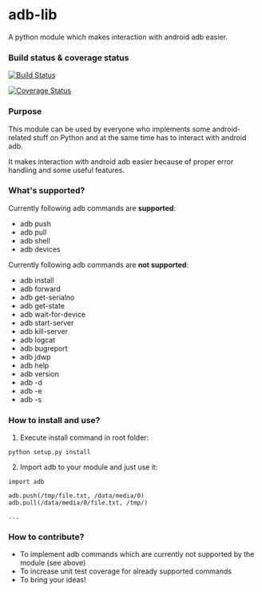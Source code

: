 adb-lib
==========

A python module which makes interaction with android adb easier.

### Build status & coverage status

[![Build Status](https://travis-ci.org/vmalyi/adb-lib.svg?branch=master)](https://travis-ci.org/vmalyi/adb-lib)

[![Coverage Status](https://coveralls.io/repos/vmalyi/adb-lib/badge.svg)](https://coveralls.io/r/vmalyi/adb-lib)


### Purpose

This module can be used by everyone who implements some android-related stuff
on Python and at the same time has to interact with android adb.

It makes interaction with android adb easier because of proper error handling and
some useful features.

### What's supported?

Currently following adb commands are **supported**:
* adb push
* adb pull
* adb shell
* adb devices

Currently following adb commands are **not supported**:
* adb install
* adb forward
* adb get-serialno
* adb get-state
* adb wait-for-device
* adb start-server
* adb kill-server
* adb logcat
* adb bugreport
* adb jdwp
* adb help
* adb version
* adb -d
* adb -e
* adb -s

### How to install and use?

 1. Execute install command in root folder:
```
python setup.py install
```
 2. Import adb to your module and just use it:
```
import adb

adb.push(/tmp/file.txt, /data/media/0)
adb.pull(/data/media/0/file.txt, /tmp/)

...
```

### How to contribute?

* To implement adb commands which are currently not supported by the module (see above)
* To increase unit test coverage for already supported commands
* To bring your ideas!
